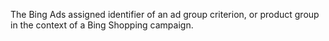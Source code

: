 The Bing Ads assigned identifier of an ad group criterion, or product group in the context of a Bing Shopping campaign.
